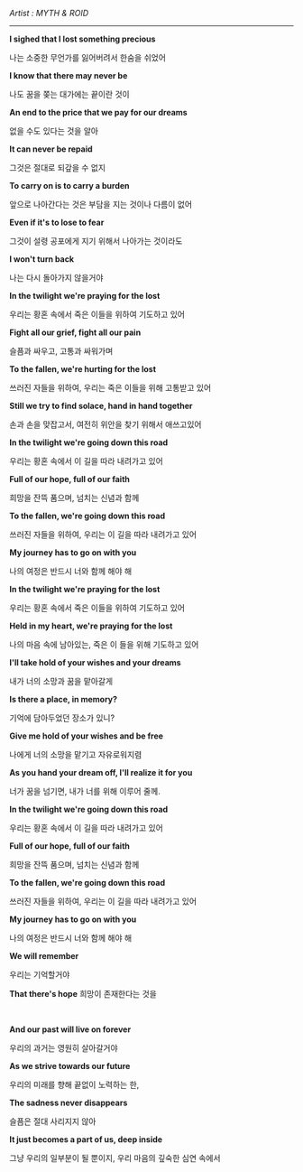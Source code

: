 *Artist : MYTH & ROID <br>*

---

**I sighed that I lost something precious**

나는 소중한 무언가를 잃어버려서 한숨을 쉬었어

**I know that there may never be**

나도 꿈을 쫒는 대가에는 끝이란 것이 

**An end to the price that we pay for our dreams**

없을 수도 있다는 것을 알아

**It can never be repaid**

그것은 절대로 되갚을 수 없지


**To carry on is to carry a burden**

앞으로 나아간다는 것은 부담을 지는 것이나 다름이 없어

**Even if it's to lose to fear**

그것이 설령 공포에게 지기 위해서 나아가는 것이라도 

**I won't turn back**

나는 다시 돌아가지 않을거야 

**In the twilight we're praying for the lost**

우리는 황혼 속에서 죽은 이들을 위하여 기도하고 있어

**Fight all our grief, fight all our pain**

슬픔과 싸우고, 고통과 싸워가며

**To the fallen, we're hurting for the lost**

쓰러진 자들을 위하여, 우리는 죽은 이들을 위해 고통받고 있어 

**Still we try to find solace, hand in hand together**

손과 손을 맞잡고서, 여전히 위안을 찾기 위해서 애쓰고있어

**In the twilight we're going down this road**

우리는 황혼 속에서 이 길을 따라 내려가고 있어

**Full of our hope, full of our faith**

희망을 잔뜩 품으며, 넘치는 신념과 함께

**To the fallen, we're going down this road**

쓰러진 자들을 위하여, 우리는 이 길을 따라 내려가고 있어

**My journey has to go on with you**

나의 여정은 반드시 너와 함께 해야 해

**In the twilight we're praying for the lost**

우리는 황혼 속에서 죽은 이들을 위하여 기도하고 있어

**Held in my heart, we're praying for the lost**

나의 마음 속에 남아있는, 죽은 이 들을 위해 기도하고 있어

**I'll take hold of your wishes and your dreams**

내가 너의 소망과 꿈을 맡아갈게

**Is there a place, in memory?**

기억에 담아두었던 장소가 있니?

**Give me hold of your wishes and be free**

나에게 너의 소망을 맡기고 자유로워지렴

**As you hand your dream off, I'll realize it for you**

너가 꿈을 넘기면, 내가 너를 위해 이루어 줄께.

**In the twilight we're going down this road**

우리는 황혼 속에서 이 길을 따라 내려가고 있어

**Full of our hope, full of our faith**

희망을 잔뜩 품으며, 넘치는 신념과 함께

**To the fallen, we're going down this road**

쓰러진 자들을 위하여, 우리는 이 길을 따라 내려가고 있어

**My journey has to go on with you**

나의 여정은 반드시 너와 함께 해야 해

**We will remember**

우리는 기억할거야

**That there's hope**
희망이 존재한다는 것을

<br>

**And our past will live on forever**

우리의 과거는 영원히 살아갈거야

**As we strive towards our future**

우리의 미래를 향해 끝없이 노력하는 한,

**The sadness never disappears**

슬픔은 절대 사리지지 않아

**It just becomes a part of us, deep inside**

그냥 우리의 일부분이 될 뿐이지, 우리 마음의 깊숙한 심연 속에서